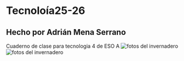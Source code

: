 # Tecnoloía25-26
## Hecho por Adrián Mena Serrano
Cuaderno de clase para tecnologia 4 de ESO A
![fotos del invernadero](imagenestecnología/IMG_7739.jpeg)
![fotos del invernadero](imagenestecnología/IMG_7926)

